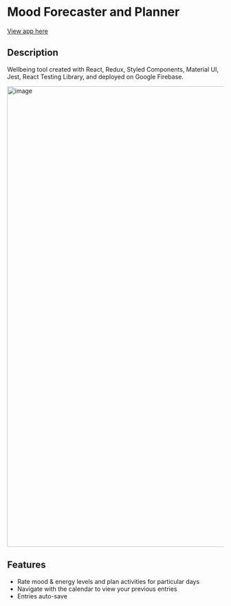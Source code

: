 # Mood Forecaster and Planner
[View app here](https://mood-forecaster-and-planner.web.app/)

## Description
Wellbeing tool created with React, Redux, Styled Components, Material UI, Jest, React Testing Library, and deployed on Google Firebase.

<img width="1070" alt="image" src="https://user-images.githubusercontent.com/65205646/187795960-b69efd60-5927-4cf8-80cf-f113e2a94468.png">

## Features
- Rate mood & energy levels and plan activities for particular days
- Navigate with the calendar to view your previous entries
- Entries auto-save
